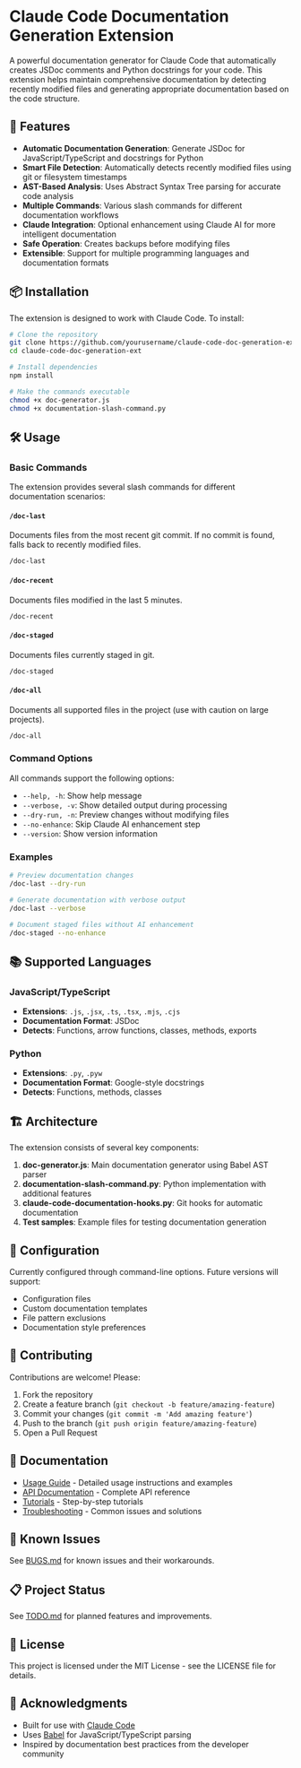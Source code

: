 # Claude Code Documentation Generation Extension

A powerful documentation generator for Claude Code that automatically creates JSDoc comments and Python docstrings for your code. This extension helps maintain comprehensive documentation by detecting recently modified files and generating appropriate documentation based on the code structure.

## 🚀 Features

- **Automatic Documentation Generation**: Generate JSDoc for JavaScript/TypeScript and docstrings for Python
- **Smart File Detection**: Automatically detects recently modified files using git or filesystem timestamps
- **AST-Based Analysis**: Uses Abstract Syntax Tree parsing for accurate code analysis
- **Multiple Commands**: Various slash commands for different documentation workflows
- **Claude Integration**: Optional enhancement using Claude AI for more intelligent documentation
- **Safe Operation**: Creates backups before modifying files
- **Extensible**: Support for multiple programming languages and documentation formats

## 📦 Installation

The extension is designed to work with Claude Code. To install:

```bash
# Clone the repository
git clone https://github.com/yourusername/claude-code-doc-generation-ext.git
cd claude-code-doc-generation-ext

# Install dependencies
npm install

# Make the commands executable
chmod +x doc-generator.js
chmod +x documentation-slash-command.py
```

## 🛠️ Usage

### Basic Commands

The extension provides several slash commands for different documentation scenarios:

#### `/doc-last`
Documents files from the most recent git commit. If no commit is found, falls back to recently modified files.

```bash
/doc-last
```

#### `/doc-recent`
Documents files modified in the last 5 minutes.

```bash
/doc-recent
```

#### `/doc-staged`
Documents files currently staged in git.

```bash
/doc-staged
```

#### `/doc-all`
Documents all supported files in the project (use with caution on large projects).

```bash
/doc-all
```

### Command Options

All commands support the following options:

- `--help, -h`: Show help message
- `--verbose, -v`: Show detailed output during processing
- `--dry-run, -n`: Preview changes without modifying files
- `--no-enhance`: Skip Claude AI enhancement step
- `--version`: Show version information

### Examples

```bash
# Preview documentation changes
/doc-last --dry-run

# Generate documentation with verbose output
/doc-last --verbose

# Document staged files without AI enhancement
/doc-staged --no-enhance
```

## 📚 Supported Languages

### JavaScript/TypeScript
- **Extensions**: `.js`, `.jsx`, `.ts`, `.tsx`, `.mjs`, `.cjs`
- **Documentation Format**: JSDoc
- **Detects**: Functions, arrow functions, classes, methods, exports

### Python
- **Extensions**: `.py`, `.pyw`
- **Documentation Format**: Google-style docstrings
- **Detects**: Functions, methods, classes

## 🏗️ Architecture

The extension consists of several key components:

1. **doc-generator.js**: Main documentation generator using Babel AST parser
2. **documentation-slash-command.py**: Python implementation with additional features
3. **claude-code-documentation-hooks.py**: Git hooks for automatic documentation
4. **Test samples**: Example files for testing documentation generation

## 🔧 Configuration

Currently configured through command-line options. Future versions will support:
- Configuration files
- Custom documentation templates
- File pattern exclusions
- Documentation style preferences

## 🤝 Contributing

Contributions are welcome! Please:

1. Fork the repository
2. Create a feature branch (`git checkout -b feature/amazing-feature`)
3. Commit your changes (`git commit -m 'Add amazing feature'`)
4. Push to the branch (`git push origin feature/amazing-feature`)
5. Open a Pull Request

## 📝 Documentation

- [Usage Guide](./USAGE.md) - Detailed usage instructions and examples
- [API Documentation](./docs/API.md) - Complete API reference
- [Tutorials](./docs/tutorials/) - Step-by-step tutorials
- [Troubleshooting](./docs/TROUBLESHOOTING.md) - Common issues and solutions

## 🐛 Known Issues

See [BUGS.md](./BUGS.md) for known issues and their workarounds.

## 📋 Project Status

See [TODO.md](./TODO.md) for planned features and improvements.

## 📄 License

This project is licensed under the MIT License - see the LICENSE file for details.

## 🙏 Acknowledgments

- Built for use with [Claude Code](https://claude.ai/code)
- Uses [Babel](https://babeljs.io/) for JavaScript/TypeScript parsing
- Inspired by documentation best practices from the developer community